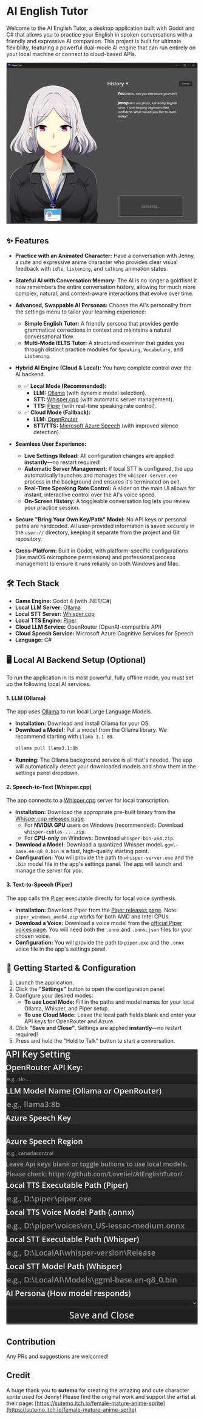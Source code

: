# AI English Tutor

Welcome to the AI English Tutor, a desktop application built with Godot and C# that allows you to practice your English in spoken conversations with a friendly and expressive AI companion. This project is built for ultimate flexibility, featuring a powerful dual-mode AI engine that can run entirely on your local machine or connect to cloud-based APIs.

![showcase](Images/mainview.png)

## ✨ Features

*   **Practice with an Animated Character:** Have a conversation with Jenny, a cute and expressive anime character who provides clear visual feedback with `idle`, `listening`, and `talking` animation states.

*   **Stateful AI with Conversation Memory:** The AI is no longer a goldfish! It now remembers the entire conversation history, allowing for much more complex, natural, and context-aware interactions that evolve over time.

*   **Advanced, Swappable AI Personas:** Choose the AI's personality from the settings menu to tailor your learning experience:
    *   **Simple English Tutor:** A friendly persona that provides gentle grammatical corrections in context and maintains a natural conversational flow.
    *   **Multi-Mode IELTS Tutor:** A structured examiner that guides you through distinct practice modules for `Speaking`, `Vocabulary`, and `Listening`.

*   **Hybrid AI Engine (Cloud & Local):** You have complete control over the AI backend.
    *   ✅ **Local Mode (Recommended):**
        *   **LLM:** [Ollama](https://ollama.com/) (with dynamic model selection).
        *   **STT:** [Whisper.cpp](https://github.com/ggerganov/whisper.cpp) (with automatic server management).
        *   **TTS:** [Piper](https://github.com/rhasspy/piper) (with real-time speaking rate control).
    *   ✅ **Cloud Mode (Fallback):**
        *   **LLM:** [OpenRouter](https://openrouter.ai/)
        *   **STT/TTS:** [Microsoft Azure Speech](https://azure.microsoft.com/en-us/products/ai-services/speech-to-text) (with improved silence detection).

*   **Seamless User Experience:**
    *   **Live Settings Reload:** All configuration changes are applied **instantly**—no restart required!
    *   **Automatic Server Management:** If local STT is configured, the app automatically launches and manages the `whisper-server.exe` process in the background and ensures it's terminated on exit.
    *   **Real-Time Speaking Rate Control:** A slider on the main UI allows for instant, interactive control over the AI's voice speed.
    *   **On-Screen History:** A toggleable conversation log lets you review your practice session.

*   **Secure "Bring Your Own Key/Path" Model:** No API keys or personal paths are hardcoded. All user-provided information is saved securely in the `user://` directory, keeping it separate from the project and Git repository.

*   **Cross-Platform:** Built in Godot, with platform-specific configurations (like macOS microphone permissions) and professional process management to ensure it runs reliably on both Windows and Mac.

## 🛠️ Tech Stack

*   **Game Engine:** Godot 4 (with .NET/C#)
*   **Local LLM Server:** [Ollama](https://ollama.com/)
*   **Local STT Server:** [Whisper.cpp](https://github.com/ggerganov/whisper.cpp)
*   **Local TTS Engine:** [Piper](https://github.com/rhasspy/piper)
*   **Cloud LLM Service:** OpenRouter (OpenAI-compatible API)
*   **Cloud Speech Service:** Microsoft Azure Cognitive Services for Speech
*   **Language:** C#

## 🖥️ Local AI Backend Setup (Optional)

To run the application in its most powerful, fully offline mode, you must set up the following local AI services.

#### 1. LLM (Ollama)
The app uses [Ollama](https://ollama.com/) to run local Large Language Models.
*   **Installation:** Download and install Ollama for your OS.
*   **Download a Model:** Pull a model from the Ollama library. We recommend starting with `Llama 3.1 8B`.
    ```bash
    ollama pull llama3.1:8b
    ```
*   **Running:** The Ollama background service is all that's needed. The app will automatically detect your downloaded models and show them in the settings panel dropdown.

#### 2. Speech-to-Text (Whisper.cpp)
The app connects to a [Whisper.cpp](https://github.com/ggerganov/whisper.cpp) server for local transcription.
*   **Installation:** Download the appropriate pre-built binary from the [Whisper.cpp releases page](https://github.com/ggerganov/whisper.cpp/releases).
    *   For **NVIDIA GPU** users on Windows (recommended): Download `whisper-cublas-....zip`.
    *   For **CPU-only** on Windows: Download `whisper-bin-x64.zip`.
*   **Download a Model:** Download a quantized Whisper model. `ggml-base.en-q8_0.bin` is a fast, high-quality starting point.
*   **Configuration:** You will provide the path to `whisper-server.exe` and the `.bin` model file in the app's settings panel. The app will launch and manage the server for you.

#### 3. Text-to-Speech (Piper)
The app calls the [Piper](https://github.com/rhasspy/piper) executable directly for local voice synthesis.
*   **Installation:** Download Piper from the [Piper releases page](https://github.com/rhasspy/piper/releases). Note: `piper_windows_amd64.zip` works for both AMD and Intel CPUs.
*   **Download a Voice:** Download a voice model from the [official Piper voices page](https://huggingface.co/rhasspy/piper-voices/tree/main). You will need both the `.onnx` and `.onnx.json` files for your chosen voice.
*   **Configuration:** You will provide the path to `piper.exe` and the `.onnx` voice file in the app's settings panel.

## 🚀 Getting Started & Configuration

1.  Launch the application.
2.  Click the **"Settings"** button to open the configuration panel.
3.  Configure your desired modes:
    *   **To use Local Mode:** Fill in the paths and model names for your local Ollama, Whisper, and Piper setup.
    *   **To use Cloud Mode:** Leave the local path fields blank and enter your API keys for OpenRouter and Azure.
4.  Click **"Save and Close"**. Settings are applied **instantly**—no restart required!
5.  Press and hold the "Hold to Talk" button to start a conversation.

![settingview](Images/settings.png)

## Contribution
Any PRs and suggestions are welcomed!

## Credit
A huge thank you to **sutemo** for creating the amazing and cute character sprite used for Jenny! Please find the original work and support the artist at their page: [https://sutemo.itch.io/female-mature-anime-sprite](https://sutemo.itch.io/female-mature-anime-sprite)